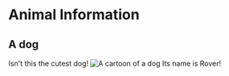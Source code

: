 # Animal Information
## A dog
Isn't this the cutest dog!
![A cartoon of a dog](../dog.png)
Its name is Rover!